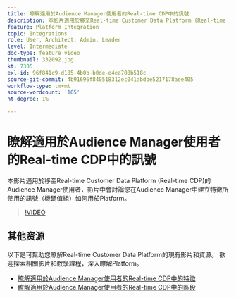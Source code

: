 ```yaml
---
title: 瞭解適用於Audience Manager使用者的Real-time CDP中的訊號
description: 本影片適用於移至Real-time Customer Data Platform (Real-time CDP)的Audience Manager使用者，影片中會討論您在Audience Manager中建立特徵所使用的訊號（機碼值組）如何用於Platform。
feature: Platform Integration
topic: Integrations
role: User, Architect, Admin, Leader
level: Intermediate
doc-type: feature video
thumbnail: 332092.jpg
kt: 7305
exl-id: 96f841c9-d185-4b0b-b0de-e4ea708b518c
source-git-commit: 4b91696f840518312ec041abdbe5217178aee405
workflow-type: tm+mt
source-wordcount: '165'
ht-degree: 1%

---
```


# 瞭解適用於Audience Manager使用者的Real-time CDP中的訊號

本影片適用於移至Real-time Customer Data Platform (Real-time CDP)的Audience Manager使用者，影片中會討論您在Audience Manager中建立特徵所使用的訊號（機碼值組）如何用於Platform。

>[!VIDEO](https://video.tv.adobe.com/v/332092/?quality=12&learn=on)

## 其他资源

以下是可幫助您瞭解Real-time Customer Data Platform的現有影片和資源。 歡迎探索相關影片和教學課程，深入瞭解Platform。

* [瞭解適用於Audience Manager使用者的Real-time CDP中的特徵](https://experienceleague.adobe.com/docs/audience-manager-learn/tutorials/other-integrations/integrating-with-rtcdp/rtcdp-traits-for-aam-users.html?lang=en#other-integrations)
* [瞭解適用於Audience Manager使用者的Real-time CDP中的區段](https://experienceleague.adobe.com/docs/audience-manager-learn/tutorials/other-integrations/integrating-with-rtcdp/rtcdp-segments-for-aam-users.html?lang=en#other-integrations)
